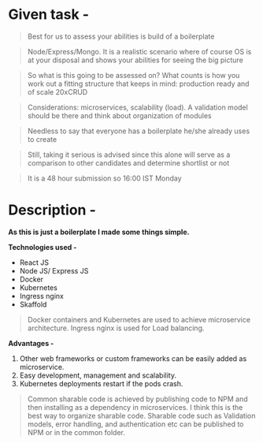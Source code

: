 # Given task -

> Best for us to assess your abilities is build of a boilerplate

> Node/Express/Mongo. It is a realistic scenario where of course OS is at your disposal and 
shows your abilities for seeing the big picture

> So what is this going to be assessed on? What counts is how you work out a fitting structure that keeps in mind: 
production ready and of scale 20xCRUD

> Considerations: microservices, scalability (load). A validation model should be there and think about organization of modules

> Needless to say that everyone has a boilerplate he/she already uses to create

> Still, taking it serious is advised since this alone will serve as a comparison to other candidates and determine shortlist or not

> It is a 48 hour submission so 16:00 IST Monday

# Description -

**As this is just a boilerplate I made some things simple.**

**Technologies used -**
* React JS
* Node JS/ Express JS
* Docker
* Kubernetes
* Ingress nginx
* Skaffold

> Docker containers and Kubernetes are used to achieve microservice architecture.
> Ingress nginx is used for Load balancing.

**Advantages -**
1. Other web frameworks or custom frameworks can be easily added as microservice. 
1. Easy development, management and scalability.
1. Kubernetes deployments restart if the pods crash.

> Common sharable code is achieved by publishing code to NPM and then installing as a dependency in microservices. I think this is the best way to organize sharable code. Sharable code such as Validation models, error handling, and authentication etc can be published to NPM or in the common folder.

